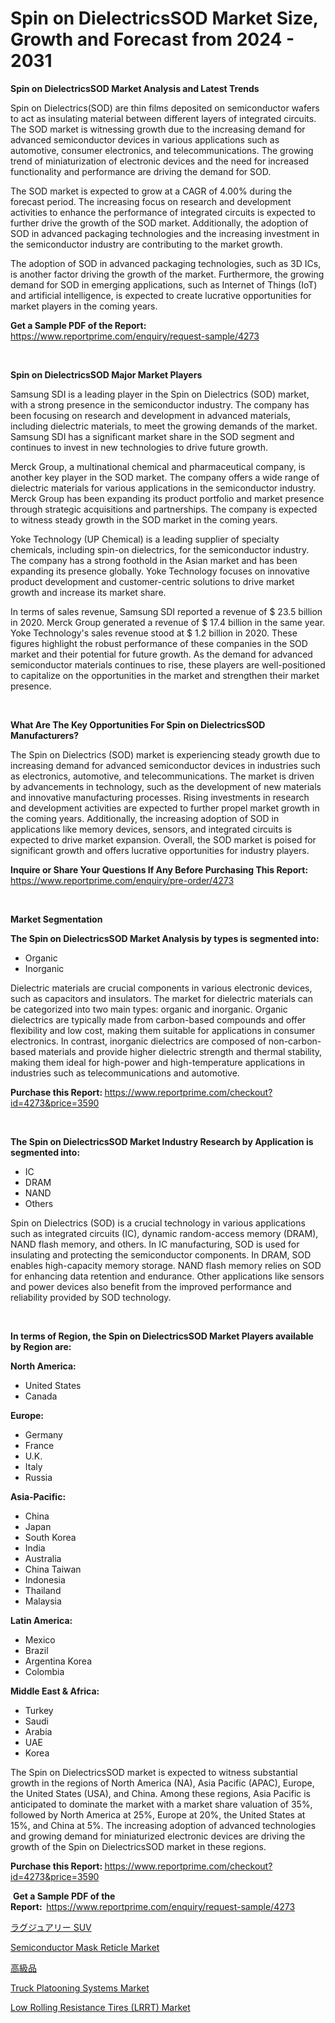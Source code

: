 <p><h1>Spin on DielectricsSOD Market Size, Growth and Forecast from 2024 - 2031</h1></p><p><strong>Spin on DielectricsSOD Market Analysis and Latest Trends</strong></p>
<p><p>Spin on Dielectrics(SOD) are thin films deposited on semiconductor wafers to act as insulating material between different layers of integrated circuits. The SOD market is witnessing growth due to the increasing demand for advanced semiconductor devices in various applications such as automotive, consumer electronics, and telecommunications. The growing trend of miniaturization of electronic devices and the need for increased functionality and performance are driving the demand for SOD.</p><p>The SOD market is expected to grow at a CAGR of 4.00% during the forecast period. The increasing focus on research and development activities to enhance the performance of integrated circuits is expected to further drive the growth of the SOD market. Additionally, the adoption of SOD in advanced packaging technologies and the increasing investment in the semiconductor industry are contributing to the market growth.</p><p>The adoption of SOD in advanced packaging technologies, such as 3D ICs, is another factor driving the growth of the market. Furthermore, the growing demand for SOD in emerging applications, such as Internet of Things (IoT) and artificial intelligence, is expected to create lucrative opportunities for market players in the coming years.</p></p>
<p><strong>Get a Sample PDF of the Report:&nbsp;</strong> <a href="https://www.reportprime.com/enquiry/request-sample/4273">https://www.reportprime.com/enquiry/request-sample/4273</a></p>
<p>&nbsp;</p>
<p><strong>Spin on DielectricsSOD Major Market Players</strong></p>
<p><p>Samsung SDI is a leading player in the Spin on Dielectrics (SOD) market, with a strong presence in the semiconductor industry. The company has been focusing on research and development in advanced materials, including dielectric materials, to meet the growing demands of the market. Samsung SDI has a significant market share in the SOD segment and continues to invest in new technologies to drive future growth.</p><p>Merck Group, a multinational chemical and pharmaceutical company, is another key player in the SOD market. The company offers a wide range of dielectric materials for various applications in the semiconductor industry. Merck Group has been expanding its product portfolio and market presence through strategic acquisitions and partnerships. The company is expected to witness steady growth in the SOD market in the coming years.</p><p>Yoke Technology (UP Chemical) is a leading supplier of specialty chemicals, including spin-on dielectrics, for the semiconductor industry. The company has a strong foothold in the Asian market and has been expanding its presence globally. Yoke Technology focuses on innovative product development and customer-centric solutions to drive market growth and increase its market share.</p><p>In terms of sales revenue, Samsung SDI reported a revenue of $ 23.5 billion in 2020. Merck Group generated a revenue of $ 17.4 billion in the same year. Yoke Technology's sales revenue stood at $ 1.2 billion in 2020. These figures highlight the robust performance of these companies in the SOD market and their potential for future growth. As the demand for advanced semiconductor materials continues to rise, these players are well-positioned to capitalize on the opportunities in the market and strengthen their market presence.</p></p>
<p>&nbsp;</p>
<p><strong>What Are The Key Opportunities For Spin on DielectricsSOD Manufacturers?</strong></p>
<p><p>The Spin on Dielectrics (SOD) market is experiencing steady growth due to increasing demand for advanced semiconductor devices in industries such as electronics, automotive, and telecommunications. The market is driven by advancements in technology, such as the development of new materials and innovative manufacturing processes. Rising investments in research and development activities are expected to further propel market growth in the coming years. Additionally, the increasing adoption of SOD in applications like memory devices, sensors, and integrated circuits is expected to drive market expansion. Overall, the SOD market is poised for significant growth and offers lucrative opportunities for industry players.</p></p>
<p><strong>Inquire or Share Your Questions If Any Before Purchasing This Report:</strong> <a href="https://www.reportprime.com/enquiry/pre-order/4273">https://www.reportprime.com/enquiry/pre-order/4273</a></p>
<p>&nbsp;</p>
<p><strong>Market Segmentation</strong></p>
<p><strong>The Spin on DielectricsSOD Market Analysis by types is segmented into:</strong></p>
<p><ul><li>Organic</li><li>Inorganic</li></ul></p>
<p><p>Dielectric materials are crucial components in various electronic devices, such as capacitors and insulators. The market for dielectric materials can be categorized into two main types: organic and inorganic. Organic dielectrics are typically made from carbon-based compounds and offer flexibility and low cost, making them suitable for applications in consumer electronics. In contrast, inorganic dielectrics are composed of non-carbon-based materials and provide higher dielectric strength and thermal stability, making them ideal for high-power and high-temperature applications in industries such as telecommunications and automotive.</p></p>
<p><strong>Purchase this Report:&nbsp;</strong><a href="https://www.reportprime.com/checkout?id=4273&price=3590">https://www.reportprime.com/checkout?id=4273&price=3590</a></p>
<p>&nbsp;</p>
<p><strong>The Spin on DielectricsSOD Market Industry Research by Application is segmented into:</strong></p>
<p><ul><li>IC</li><li>DRAM</li><li>NAND</li><li>Others</li></ul></p>
<p><p>Spin on Dielectrics (SOD) is a crucial technology in various applications such as integrated circuits (IC), dynamic random-access memory (DRAM), NAND flash memory, and others. In IC manufacturing, SOD is used for insulating and protecting the semiconductor components. In DRAM, SOD enables high-capacity memory storage. NAND flash memory relies on SOD for enhancing data retention and endurance. Other applications like sensors and power devices also benefit from the improved performance and reliability provided by SOD technology.</p></p>
<p>&nbsp;</p>
<p><strong>In terms of Region, the Spin on DielectricsSOD Market Players available by Region are:</strong></p>
<p>
    <p> <strong> North America: </strong>
        <ul>
            <li>United States</li>
            <li>Canada</li>
        </ul>
        </p> 
    <p> <strong> Europe: </strong>
        <ul>
            <li>Germany</li>
            <li>France</li>
            <li>U.K.</li>
            <li>Italy</li>
            <li>Russia</li>
        </ul>
        </p> 
    <p> <strong> Asia-Pacific: </strong>
        <ul>
            <li>China</li>
            <li>Japan</li>
            <li>South Korea</li>
            <li>India</li>
            <li>Australia</li>
            <li>China Taiwan</li>
            <li>Indonesia</li>
            <li>Thailand</li>
            <li>Malaysia</li>
        </ul>
        </p> 
    <p> <strong> Latin America: </strong>
        <ul>
            <li>Mexico</li>
            <li>Brazil</li>
            <li>Argentina Korea</li>
            <li>Colombia</li>
        </ul>
        </p> 
    <p> <strong> Middle East & Africa: </strong>
        <ul>
            <li>Turkey</li>
            <li>Saudi</li>
            <li>Arabia</li>
            <li>UAE</li>
            <li>Korea</li>
        </ul>
    </p>
    </p>
<p><p>The Spin on DielectricsSOD market is expected to witness substantial growth in the regions of North America (NA), Asia Pacific (APAC), Europe, the United States (USA), and China. Among these regions, Asia Pacific is anticipated to dominate the market with a market share valuation of 35%, followed by North America at 25%, Europe at 20%, the United States at 15%, and China at 5%. The increasing adoption of advanced technologies and growing demand for miniaturized electronic devices are driving the growth of the Spin on DielectricsSOD market in these regions.</p></p>
<p><strong>Purchase this Report: </strong><a href="https://www.reportprime.com/checkout?id=4273&price=3590">https://www.reportprime.com/checkout?id=4273&price=3590</a></p>
<p>&nbsp;<strong>Get a Sample PDF of the Report:&nbsp;&nbsp;</strong><a href="https://www.reportprime.com/enquiry/request-sample/4273">https://www.reportprime.com/enquiry/request-sample/4273</a></p>
<p><strong></strong></p>
<p><p><a href="https://github.com/mathieurico66/Market-Research-Report-List-1/blob/main/949748115078.md">ラグジュアリー SUV</a></p><p><a href="https://github.com/okotobwrhuteie/Market-Research-Report-List-1/blob/main/semiconductor-mask-reticle-market.md">Semiconductor Mask Reticle Market</a></p><p><a href="https://github.com/ycmtqqhvk3273/Market-Research-Report-List-1/blob/main/618074115077.md">高級品</a></p><p><a href="https://issuu.com/reportprime-2/docs/truck-platooning-systems-market-size-2030.pptx">Truck Platooning Systems Market</a></p><p><a href="https://issuu.com/reportprime-2/docs/low-rolling-resistance-tires-lrrt-market-size-2030">Low Rolling Resistance Tires (LRRT) Market</a></p></p>